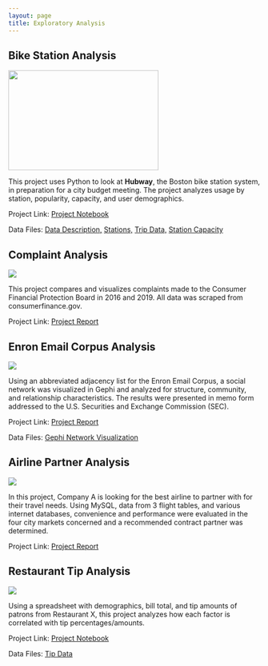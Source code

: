 ```yaml
---
layout: page
title: Exploratory Analysis
---
```


## Bike Station Analysis

<img src="http://web.mit.edu/2.744/studentSubmissions/humanUseAnalysis/ehanhaus/Images/HubwayBike.png" width="300" height="200" />

This project uses Python to look at **Hubway**, the Boston bike station system, in preparation for a city budget meeting.  The project analyzes usage by station, popularity, capacity, and user demographics. 

Project Link:
[Project Notebook](https://github.com/abigail-mcdonald/Abigail_McDonald_Portfolio/blob/main/Bike%20Station%20Analysis%20(multi%20file%20%26%20Python)/Bike%20Station%20Analysis.ipynb)

Data Files:
[Data Description,](https://github.com/abigail-mcdonald/Abigail_McDonald_Portfolio/blob/main/Bike%20Station%20Analysis%20(multi%20file%20%26%20Python)/Data_Description.pdf)
[Stations,](https://github.com/abigail-mcdonald/Abigail_McDonald_Portfolio/blob/main/Bike%20Station%20Analysis%20(multi%20file%20%26%20Python)/ExData_stations.csv)
[Trip Data,](https://github.com/abigail-mcdonald/Abigail_McDonald_Portfolio/blob/main/Bike%20Station%20Analysis%20(multi%20file%20%26%20Python)/ExData_trips.csv)
[Station Capacity](https://github.com/abigail-mcdonald/Abigail_McDonald_Portfolio/blob/main/Bike%20Station%20Analysis%20(multi%20file%20%26%20Python)/stationcapacity.csv)


## Complaint Analysis

<img src="https://by3301files.storage.live.com/y4mP_D0MYoyJaS_RsDf93eqfU8oTcwyoCzl5fdaU-jokiuOqzMsDWQ1dXyjBrRy9hWZVHzSiE6A6VcBVhvCYzMmVUlQTPc9S6nX7OGuz7qqfZfteLZTmHwrm_yktt6bJqqPIZAq57l6VQ501j8dFoULp--RRiQnBLw-KADL8fMOw6Jzw6dopssjjS80vgijTEg64MzTWv8HLgj2HDfT7NDGZYw8J6zAWDu3JgaQ6rz5YjE?encodeFailures=1&width=300&height=209" />

This project compares and visualizes complaints made to the Consumer Financial Protection Board in 2016 and 2019.  All data was scraped from consumerfinance.gov.

Project Link:
[Project Report](https://github.com/abigail-mcdonald/Abigail_McDonald_Portfolio/blob/main/Complaint%20Analysis%20(Tableau)/CFPB%20Complaint%20Analysis.pdf)


## Enron Email Corpus Analysis

<img src="https://by3301files.storage.live.com/y4mStNE3r5imDRWijnwYvmVdpWKAgWglJ6_w4SLREflM8YCkEmsgdLYEPw3HNxybTYJaEJHMuKSR82SIz6nc7RB_8bJSumU8b3q12I2cLt9l0V451Pd9D66MhNjep6mfaWowtROfhpHiIuHveYLz_fsqjxZD4nO-7in-WiLC69DM9sU21XW-uuu8HnYKIkDQoBPRf9hwbs2tiE5opiSs7J07j5rlFnyLdDQv2KPP4P9_NE?encodeFailures=1&width=300&height=307" />

Using an abbreviated adjacency list for the Enron Email Corpus, a social network was visualized in Gephi and analyzed for structure, community, and relationship characteristics.  The results were presented in memo form addressed to the U.S. Securities and Exchange Commission (SEC).

Project Link:
[Project Report](https://github.com/abigail-mcdonald/Abigail_McDonald_Portfolio/blob/main/Enron%20Email%20Corpus%20Analysis%20(Gephi)/Enron%20Email%20Corpus%20Analysis.pdf)

Data Files:
[Gephi Network Visualization](https://github.com/abigail-mcdonald/Abigail_McDonald_Portfolio/blob/main/Enron%20Email%20Corpus%20Analysis%20(Gephi)/enronlist.gephi)



## Airline Partner Analysis

<img src="https://by3301files.storage.live.com/y4m4XAKHUsy_op_C9tkHukBZJZH61Nh0mtbTXNsMiATqvVlFTOQtd9apWdrkmj2-AjD4VYMC4gHXijPrim18CCB1NKpNECHTMRWKnvkZm9LEteO7h3q2DPL1EXYPCw_lKODnsBxBAVUP9j0QwwjtQ-mSUhN7-b3oJA5oQ4hqjriKxkOCLA7dfIcPbyRBeHzW66aa7oA5q2U9We7DG9bz5re9wc_Fu762V1VreUsdUZNc0o?encodeFailures=1&width=400&height=235" />

In this project, Company A is looking for the best airline to partner with for their travel needs.  Using MySQL, data from 3 flight tables, and various internet databases, convenience and performance were evaluated in the four city markets concerned and a recommended contract partner was determined.

Project Link:
[Project Report](https://github.com/abigail-mcdonald/Abigail_McDonald_Portfolio/blob/main/Airline%20Partner%20Analysis%20(SQL).pdf)


## Restaurant Tip Analysis

<img src="https://by3301files.storage.live.com/y4mx2OxD5dNQ9BthKwVs0_fpUDhXeonO_YMbpugQFeXry0951M1-zx7dcju1ueUX_PhrTu3N19O2-O0dMfA8ZQ-g488yJC_q5apUZbXECY5Dsttzq5ShETnV8TRKiTa3U1jO6blF7T2pp8rN445q3qs2Ft4GShHnuX6c1s5ZznfQyjr83qtOCGZ4XGeXDbsd3P056kQcrgx4ANJcfutRzePQq1tzCT8cg-vklbXlPk7zSw?encodeFailures=1&width=300&height=297" />

Using a spreadsheet with demographics, bill total, and tip amounts of patrons from Restaurant X, this project analyzes how each factor is correlated with tip percentages/amounts.

Project Link:
[Project Notebook](https://github.com/abigail-mcdonald/Abigail_McDonald_Portfolio/blob/main/Restaurant%20Tip%20Analysis%20(Python)/Restaurant%20Tip%20Analysis.ipynb)

Data Files:
[Tip Data](https://github.com/abigail-mcdonald/Abigail_McDonald_Portfolio/blob/main/Restaurant%20Tip%20Analysis%20(Python)/tips.csv)

